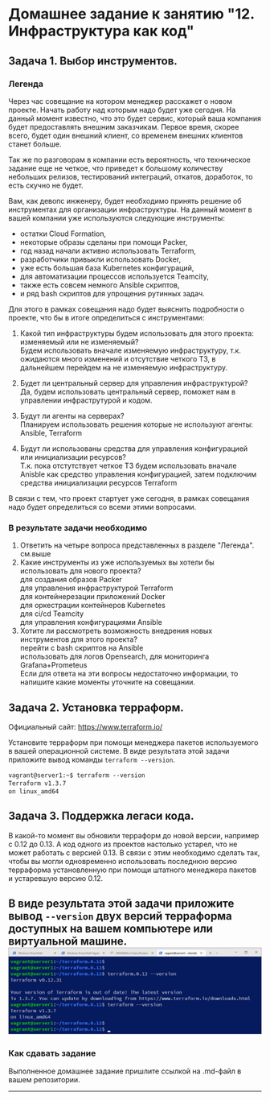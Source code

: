 # Домашнее задание к занятию "12. Инфраструктура как код"

## Задача 1. Выбор инструментов. 
 
### Легенда
 
Через час совещание на котором менеджер расскажет о новом проекте. Начать работу над которым надо 
будет уже сегодня. 
На данный момент известно, что это будет сервис, который ваша компания будет предоставлять внешним заказчикам.
Первое время, скорее всего, будет один внешний клиент, со временем внешних клиентов станет больше.

Так же по разговорам в компании есть вероятность, что техническое задание еще не четкое, что приведет к большому
количеству небольших релизов, тестирований интеграций, откатов, доработок, то есть скучно не будет.  
   
Вам, как девопс инженеру, будет необходимо принять решение об инструментах для организации инфраструктуры.
На данный момент в вашей компании уже используются следующие инструменты: 
- остатки Сloud Formation, 
- некоторые образы сделаны при помощи Packer,
- год назад начали активно использовать Terraform, 
- разработчики привыкли использовать Docker, 
- уже есть большая база Kubernetes конфигураций, 
- для автоматизации процессов используется Teamcity, 
- также есть совсем немного Ansible скриптов, 
- и ряд bash скриптов для упрощения рутинных задач.  

Для этого в рамках совещания надо будет выяснить подробности о проекте, что бы в итоге определиться с инструментами:

1. Какой тип инфраструктуры будем использовать для этого проекта: изменяемый или не изменяемый?   
Будем использовать вначале изменяемую инфраструктуру, т.к. ожидаются много изменений и отсутствие четкого ТЗ, в дальнейшем перейдем на не изменяемую инфраструктуру.  

1. Будет ли центральный сервер для управления инфраструктурой?  
Да, будем использовать центральный сервер, поможет нам в управлении инфраструтурой и кодом.   
1. Будут ли агенты на серверах?  
Планируем использовать решения которые не используют агенты: Ansible, Terraform  
1. Будут ли использованы средства для управления конфигурацией или инициализации ресурсов?   
Т.к. пока отстутствует четкое ТЗ будем использовать вначале Anisble как средство управления конфигурацией, затем подключим средства инициализации ресурсов Terraform 
 
В связи с тем, что проект стартует уже сегодня, в рамках совещания надо будет определиться со всеми этими вопросами.

### В результате задачи необходимо

1. Ответить на четыре вопроса представленных в разделе "Легенда".  
см.выше
1. Какие инструменты из уже используемых вы хотели бы использовать для нового проекта?  
для создания образов Packer  
для управления инфраструктурой Terraform  
для контейнерезации приложений Docker  
для оркестрации контейнеров Kubernetes   
для ci/cd Teamcity  
для управления конфигурациями Ansible  
1. Хотите ли рассмотреть возможность внедрения новых инструментов для этого проекта?   
перейти с bash скриптов на Ansible  
использовать для логов Opеnsearch, для мониторинга Grafana+Prometeus    
Если для ответа на эти вопросы недостаточно информации, то напишите какие моменты уточните на совещании.


## Задача 2. Установка терраформ. 

Официальный сайт: https://www.terraform.io/

Установите терраформ при помощи менеджера пакетов используемого в вашей операционной системе.
В виде результата этой задачи приложите вывод команды `terraform --version`.
```
vagrant@server1:~$ terraform --version
Terraform v1.3.7
on linux_amd64
```
## Задача 3. Поддержка легаси кода. 

В какой-то момент вы обновили терраформ до новой версии, например с 0.12 до 0.13. 
А код одного из проектов настолько устарел, что не может работать с версией 0.13. 
В связи с этим необходимо сделать так, чтобы вы могли одновременно использовать последнюю версию терраформа установленную при помощи
штатного менеджера пакетов и устаревшую версию 0.12. 

В виде результата этой задачи приложите вывод `--version` двух версий терраформа доступных на вашем компьютере 
или виртуальной машине.
![img.png](img.png)
---

### Как cдавать задание

Выполненное домашнее задание пришлите ссылкой на .md-файл в вашем репозитории.

---